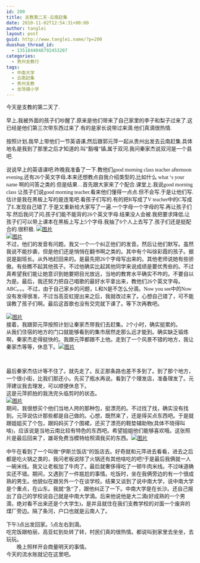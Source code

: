 ```yaml
---
id: 200
title: 支教第二天-云南赶集
date: 2010-11-02T12:54:31+00:00
author: tanglei
layout: post
guid: http://www.tanglei.name/?p=200
duoshuo_thread_id:
  - 1351844048792453207
categories:
  - 贵州支教行
tags:
  - 中南大学
  - 云南赶集
  - 贵州支教
  - 龙场镇小学
---
```

<p class="MsoNormal" style="margin: 0cm 0cm 0pt;">
  <span style="font-family: 宋体; mso-ascii-font-family: 'Times New Roman'; mso-hansi-font-family: 'Times New Roman';">今天是支教的第二天了</span><span lang="EN-US"><span style="font-family: 'Times New Roman';">.</span></span>
</p>

<p class="MsoNormal" style="margin: 0cm 0cm 0pt;">
  <span lang="EN-US"><span style="mso-tab-count: 1;"><span style="font-family: 'Times New Roman';"><br /> </span></span></span><span style="font-family: 宋体; mso-ascii-font-family: 'Times New Roman'; mso-hansi-font-family: 'Times New Roman';">早上</span><span lang="EN-US"><span style="font-family: 'Times New Roman';">,</span></span><span style="font-family: 宋体; mso-ascii-font-family: 'Times New Roman'; mso-hansi-font-family: 'Times New Roman';">我被外面的孩子们吵醒了</span><span lang="EN-US"><span style="font-family: 'Times New Roman';">.</span></span><span style="font-family: 宋体; mso-ascii-font-family: 'Times New Roman'; mso-hansi-font-family: 'Times New Roman';">原来是他们带来了自己家里的李子和梨子过来了</span><span lang="EN-US"><span style="font-family: 'Times New Roman';">.</span></span><span style="font-family: 宋体; mso-ascii-font-family: 'Times New Roman'; mso-hansi-font-family: 'Times New Roman';">这已经是他们第三次带东西过来了</span><span lang="EN-US"><span style="font-family: 'Times New Roman';">.</span></span><span style="font-family: 宋体; mso-ascii-font-family: 'Times New Roman'; mso-hansi-font-family: 'Times New Roman';">有的是家长说带过来滴</span><span lang="EN-US"><span style="font-family: 'Times New Roman';">.</span></span><span style="font-family: 宋体; mso-ascii-font-family: 'Times New Roman'; mso-hansi-font-family: 'Times New Roman';">他们真滴很热情</span><span lang="EN-US"><span style="font-family: 'Times New Roman';">.</span></span>
</p>

<p class="MsoNormal" style="margin: 0cm 0cm 0pt;">
  <span lang="EN-US"><span style="mso-tab-count: 1;"><span style="font-family: 'Times New Roman';"><br /> </span></span></span><span style="font-family: 宋体; mso-ascii-font-family: 'Times New Roman'; mso-hansi-font-family: 'Times New Roman';">按照计划</span><span lang="EN-US"><span style="font-family: 'Times New Roman';">,</span></span><span style="font-family: 宋体; mso-ascii-font-family: 'Times New Roman'; mso-hansi-font-family: 'Times New Roman';">我早上带他们一节英语课</span><span lang="EN-US"><span style="font-family: 'Times New Roman';">,</span></span><span style="font-family: 宋体; mso-ascii-font-family: 'Times New Roman'; mso-hansi-font-family: 'Times New Roman';">然后跟郭元萍一起从贵州出发去云南赶集</span><span lang="EN-US"><span style="font-family: 'Times New Roman';">.</span></span><span style="font-family: 宋体; mso-ascii-font-family: 'Times New Roman'; mso-hansi-font-family: 'Times New Roman';">具体地名是我到了那里之后才知道的</span><span lang="EN-US"><span style="font-family: 'Times New Roman';">.</span></span><span style="font-family: 宋体; mso-ascii-font-family: 'Times New Roman'; mso-hansi-font-family: 'Times New Roman';">叫</span><span lang="EN-US"><span style="font-family: 'Times New Roman';">”</span></span><span style="font-family: 宋体; mso-ascii-font-family: 'Times New Roman'; mso-hansi-font-family: 'Times New Roman';">豁嘎</span><span lang="EN-US"><span style="font-family: 'Times New Roman';">”</span></span><span style="font-family: 宋体; mso-ascii-font-family: 'Times New Roman'; mso-hansi-font-family: 'Times New Roman';">镇</span><span lang="EN-US"><span style="font-family: 'Times New Roman';">,</span></span><span style="font-family: 宋体; mso-ascii-font-family: 'Times New Roman'; mso-hansi-font-family: 'Times New Roman';">属于双河</span><span lang="EN-US"><span style="font-family: 'Times New Roman';">,</span></span><span style="font-family: 宋体; mso-ascii-font-family: 'Times New Roman'; mso-hansi-font-family: 'Times New Roman';">我问秦家杰说双河是一个县吧</span><span lang="EN-US"><span style="font-family: 'Times New Roman';">.</span></span>
</p>

<p class="MsoNormal" style="margin: 0cm 0cm 0pt;">
  <span lang="EN-US"><span style="mso-tab-count: 1;"><span style="font-family: 'Times New Roman';"><br /> </span></span></span><span style="font-family: 宋体; mso-ascii-font-family: 'Times New Roman'; mso-hansi-font-family: 'Times New Roman';">说说早上的英语课吧</span><span lang="EN-US"><span style="font-family: 'Times New Roman';">.</span></span><span style="font-family: 宋体; mso-ascii-font-family: 'Times New Roman'; mso-hansi-font-family: 'Times New Roman';">昨晚我准备了一下</span><span lang="EN-US"><span style="font-family: 'Times New Roman';">.</span></span><span style="font-family: 宋体; mso-ascii-font-family: 'Times New Roman'; mso-hansi-font-family: 'Times New Roman';">教他们</span><span lang="EN-US"><span style="font-family: 'Times New Roman';">good morning class teacher afternoon<br /> evening.</span></span><span style="font-family: 宋体; mso-ascii-font-family: 'Times New Roman'; mso-hansi-font-family: 'Times New Roman';">还有</span><span lang="EN-US"><span style="font-family: 'Times New Roman';">26</span></span><span style="font-family: 宋体; mso-ascii-font-family: 'Times New Roman'; mso-hansi-font-family: 'Times New Roman';">个英文字母</span><span lang="EN-US"><span style="font-family: 'Times New Roman';">,</span></span><span style="font-family: 宋体; mso-ascii-font-family: 'Times New Roman'; mso-hansi-font-family: 'Times New Roman';">本来还想教点自我介绍类型的</span><span lang="EN-US"><span style="font-family: 'Times New Roman';">,</span></span><span style="font-family: 宋体; mso-ascii-font-family: 'Times New Roman'; mso-hansi-font-family: 'Times New Roman';">比如什么</span><span lang="EN-US"><span style="font-family: 'Times New Roman';"> what ‘s your name </span></span><span style="font-family: 宋体; mso-ascii-font-family: 'Times New Roman'; mso-hansi-font-family: 'Times New Roman';">啊的问答之类的</span><span lang="EN-US"><span style="font-family: 'Times New Roman';">.</span></span><span style="font-family: 宋体; mso-ascii-font-family: 'Times New Roman'; mso-hansi-font-family: 'Times New Roman';">但是结果</span><span lang="EN-US"><span style="font-family: 'Times New Roman';">…</span></span><span style="font-family: 宋体; mso-ascii-font-family: 'Times New Roman'; mso-hansi-font-family: 'Times New Roman';">首先跟大家来了个配合</span><span lang="EN-US"><span style="font-family: 'Times New Roman';">.</span></span><span style="font-family: 宋体; mso-ascii-font-family: 'Times New Roman'; mso-hansi-font-family: 'Times New Roman';">课堂上</span><span lang="EN-US"><span style="font-family: 'Times New Roman';">.</span></span><span style="font-family: 宋体; mso-ascii-font-family: 'Times New Roman'; mso-hansi-font-family: 'Times New Roman';">我说</span><span lang="EN-US"><span style="font-family: 'Times New Roman';">good morning class </span></span><span style="font-family: 宋体; mso-ascii-font-family: 'Times New Roman'; mso-hansi-font-family: 'Times New Roman';">让孩子们说</span><span lang="EN-US"><span style="font-family: 'Times New Roman';">good morning teacher.</span></span><span style="font-family: 宋体; mso-ascii-font-family: 'Times New Roman'; mso-hansi-font-family: 'Times New Roman';">看来他们懂得一点点</span><span lang="EN-US"><span style="font-family: 'Times New Roman';">.</span></span><span style="font-family: 宋体; mso-ascii-font-family: 'Times New Roman'; mso-hansi-font-family: 'Times New Roman';">但不会写</span><span lang="EN-US"><span style="font-family: 'Times New Roman';">.</span></span><span style="font-family: 宋体; mso-ascii-font-family: 'Times New Roman'; mso-hansi-font-family: 'Times New Roman';">于是让他们写</span><span lang="EN-US"><span style="font-family: 'Times New Roman';">.</span></span><span style="font-family: 宋体; mso-ascii-font-family: 'Times New Roman'; mso-hansi-font-family: 'Times New Roman';">估计是我在黑板上写的是连笔吧</span><span lang="EN-US"><span style="font-family: 'Times New Roman';">.</span></span><span style="font-family: 宋体; mso-ascii-font-family: 'Times New Roman'; mso-hansi-font-family: 'Times New Roman';">看孩子们写的</span><span lang="EN-US"><span style="font-family: 'Times New Roman';">.</span></span><span style="font-family: 宋体; mso-ascii-font-family: 'Times New Roman'; mso-hansi-font-family: 'Times New Roman';">有的把</span><span lang="EN-US"><span style="font-family: 'Times New Roman';">R</span></span><span style="font-family: 宋体; mso-ascii-font-family: 'Times New Roman'; mso-hansi-font-family: 'Times New Roman';">写成了</span><span lang="EN-US"><span style="font-family: 'Times New Roman';">V teacher</span></span><span style="font-family: 宋体; mso-ascii-font-family: 'Times New Roman'; mso-hansi-font-family: 'Times New Roman';">中的</span><span lang="EN-US"><span style="font-family: 'Times New Roman';">C</span></span><span style="font-family: 宋体; mso-ascii-font-family: 'Times New Roman'; mso-hansi-font-family: 'Times New Roman';">写成了</span><span lang="EN-US"><span style="font-family: 'Times New Roman';">E.</span></span><span style="font-family: 宋体; mso-ascii-font-family: 'Times New Roman'; mso-hansi-font-family: 'Times New Roman';">发现自己错了</span><span lang="EN-US"><span style="font-family: 'Times New Roman';">.</span></span><span style="font-family: 宋体; mso-ascii-font-family: 'Times New Roman'; mso-hansi-font-family: 'Times New Roman';">于是又重新给大家写了一遍</span><span lang="EN-US"><span style="font-family: 'Times New Roman';">.</span></span><span style="font-family: 宋体; mso-ascii-font-family: 'Times New Roman'; mso-hansi-font-family: 'Times New Roman';">一个字母一个字母的写</span><span lang="EN-US"><span style="font-family: 'Times New Roman';">.</span></span><span style="font-family: 宋体; mso-ascii-font-family: 'Times New Roman'; mso-hansi-font-family: 'Times New Roman';">再让孩子们写</span><span lang="EN-US"><span style="font-family: 'Times New Roman';">.</span></span><span style="font-family: 宋体; mso-ascii-font-family: 'Times New Roman'; mso-hansi-font-family: 'Times New Roman';">然后我问了问</span><span lang="EN-US"><span style="font-family: 'Times New Roman';">,</span></span><span style="font-family: 宋体; mso-ascii-font-family: 'Times New Roman'; mso-hansi-font-family: 'Times New Roman';">孩子们能不能背的</span><span lang="EN-US"><span style="font-family: 'Times New Roman';">26</span></span><span style="font-family: 宋体; mso-ascii-font-family: 'Times New Roman'; mso-hansi-font-family: 'Times New Roman';">个英文字母</span><span lang="EN-US"><span style="font-family: 'Times New Roman';">.</span></span><span style="font-family: 宋体; mso-ascii-font-family: 'Times New Roman'; mso-hansi-font-family: 'Times New Roman';">结果没人会被</span><span lang="EN-US"><span style="font-family: 'Times New Roman';">.</span></span><span style="font-family: 宋体; mso-ascii-font-family: 'Times New Roman'; mso-hansi-font-family: 'Times New Roman';">我把要求降低</span><span lang="EN-US"><span style="font-family: 'Times New Roman';">,</span></span><span style="font-family: 宋体; mso-ascii-font-family: 'Times New Roman'; mso-hansi-font-family: 'Times New Roman';">让孩子们可以带上课本在黑板上写上</span><span lang="EN-US"><span style="font-family: 'Times New Roman';">5</span></span><span style="font-family: 宋体; mso-ascii-font-family: 'Times New Roman'; mso-hansi-font-family: 'Times New Roman';">个字母</span><span lang="EN-US"><span style="font-family: 'Times New Roman';">.</span></span><span style="font-family: 宋体; mso-ascii-font-family: 'Times New Roman'; mso-hansi-font-family: 'Times New Roman';">我抽了</span><span lang="EN-US"><span style="font-family: 'Times New Roman';">6</span></span><span style="font-family: 宋体; mso-ascii-font-family: 'Times New Roman'; mso-hansi-font-family: 'Times New Roman';">个人上去写了</span><span lang="EN-US"><span style="font-family: 'Times New Roman';">.</span></span><span style="font-family: 宋体; mso-ascii-font-family: 'Times New Roman'; mso-hansi-font-family: 'Times New Roman';">孩子们还是挺配合的</span><span lang="EN-US"><span style="font-family: 'Times New Roman';">.</span></span><span style="font-family: 宋体; mso-ascii-font-family: 'Times New Roman'; mso-hansi-font-family: 'Times New Roman';">很积极</span><span lang="EN-US"><span style="font-family: 'Times New Roman';">. <a href="/wp-content/blogresources/volenteer-teaching-In-GuiZhou/2-1.jpg" target="_blank"><img style="background: none transparent scroll repeat 0% 0%;" src="/wp-content/blogresources/volenteer-teaching-In-GuiZhou/2-1.jpg" alt="图片"  /></a></span></span>
</p>

<p class="MsoNormal" style="margin: 0cm 0cm 0pt;">
  <span style="font-family: 宋体; mso-ascii-font-family: 'Times New Roman'; mso-hansi-font-family: 'Times New Roman';"><a href="/wp-content/blogresources/volenteer-teaching-In-GuiZhou/2-2.jpg" target="_blank"><img style="background: none transparent scroll repeat 0% 0%;" src="/wp-content/blogresources/volenteer-teaching-In-GuiZhou/2-2.jpg" alt="图片"  /></a></span>
</p>

<p class="MsoNormal" style="margin: 0cm 0cm 0pt;">
  <span style="font-family: 宋体; mso-ascii-font-family: 'Times New Roman'; mso-hansi-font-family: 'Times New Roman';">不过，他们的发音有问题。我又一个一个纠正他们的发音。然后让他们默写。虽然我说不能抄袭，但是他们还是悄悄在翻书啊之类的。其中有个叫徐彩霞的孩子。据说是副班长。从外地赶回来的。是最先把</span><span lang="EN-US"><span style="font-family: 'Times New Roman';">26</span></span><span style="font-family: 宋体; mso-ascii-font-family: 'Times New Roman'; mso-hansi-font-family: 'Times New Roman';">个字母写出来的。其他老师说她有些骄傲。有些瞧不起其他孩子。不过他确实比起其他同学来说成绩是要优秀些的。不过真希望我们能让她意识到她要把目光放远，当地的教育水平确实不咋的。不要自以为是。最后，我还努力把自己唱歌的最好水平拿出来，教他们</span><span lang="EN-US"><span style="font-family: 'Times New Roman';">26</span></span><span style="font-family: 宋体; mso-ascii-font-family: 'Times New Roman'; mso-hansi-font-family: 'Times New Roman';">个英文字母。</span><span lang="EN-US"><span style="font-family: 'Times New Roman';">ABC</span></span><span style="font-family: 宋体; mso-ascii-font-family: 'Times New Roman'; mso-hansi-font-family: 'Times New Roman';">。。。不过，由于自己家乡的问题，</span><span lang="EN-US"><span style="font-family: 'Times New Roman';">L</span></span><span style="font-family: 宋体; mso-ascii-font-family: 'Times New Roman'; mso-hansi-font-family: 'Times New Roman';">和</span><span lang="EN-US"><span style="font-family: 'Times New Roman';">N</span></span><span style="font-family: 宋体; mso-ascii-font-family: 'Times New Roman'; mso-hansi-font-family: 'Times New Roman';">是不怎么分滴。</span><span lang="EN-US"><span style="font-family: 'Times New Roman';">Now you see</span></span><span style="font-family: 宋体; mso-ascii-font-family: 'Times New Roman'; mso-hansi-font-family: 'Times New Roman';">中的</span><span lang="EN-US"><span style="font-family: 'Times New Roman';">Now</span></span><span style="font-family: 宋体; mso-ascii-font-family: 'Times New Roman'; mso-hansi-font-family: 'Times New Roman';">没有发得很准，不过当高亚虹提出来之后，我就改过来了。心想自己错了，可不能误教了孩子们啊。最后这首歌也没有交完就下课了。等下次再教吧。</span>
</p>

<p class="MsoNormal" style="margin: 0cm 0cm 0pt;">
  <span lang="EN-US"><span style="mso-tab-count: 1;"><span style="font-family: 'Times New Roman';"><br /> </span></span></span><span style="font-family: 宋体; mso-ascii-font-family: 'Times New Roman'; mso-hansi-font-family: 'Times New Roman';"><a href="/wp-content/blogresources/volenteer-teaching-In-GuiZhou/2-3.jpg"><img style="background: none transparent scroll repeat 0% 0%;" src="/wp-content/blogresources/volenteer-teaching-In-GuiZhou/2-3.jpg" alt="图片"  /></a></span>
</p>

<p class="MsoNormal" style="margin: 0cm 0cm 0pt;">
  <span style="font-family: 宋体; mso-ascii-font-family: 'Times New Roman'; mso-hansi-font-family: 'Times New Roman';">接着，我跟郭元萍按照计划让秦家杰带我们去赶集。</span><span lang="EN-US"><span style="font-family: 'Times New Roman';">2</span></span><span style="font-family: 宋体; mso-ascii-font-family: 'Times New Roman'; mso-hansi-font-family: 'Times New Roman';">个小时，确实挺累的。</span>
</p>

<p class="MsoNormal" style="margin: 0cm 0cm 0pt;">
  <span style="font-family: 宋体; mso-ascii-font-family: 'Times New Roman'; mso-hansi-font-family: 'Times New Roman';">从我们住宿的地方的门口就能够看到的集市居然走那么远才能到。确实缺乏锻炼啊，秦家杰走得挺快的。我跟元萍都跟不上他。走到了一个风景不错的地方，我让秦家杰等等，休息下。<a href="/wp-content/blogresources/volenteer-teaching-In-GuiZhou/2-4.jpg" target="_blank"><img style="background: none transparent scroll repeat 0% 0%;" src="/wp-content/blogresources/volenteer-teaching-In-GuiZhou/2-4.jpg" alt="图片"  /></a></span>
</p>

&nbsp;

<p class="MsoNormal" style="margin: 0cm 0cm 0pt;">
  <span style="font-family: 宋体; mso-ascii-font-family: 'Times New Roman'; mso-hansi-font-family: 'Times New Roman';">最后秦家杰估计等不住了。就先走了。反正那条路也差不多到了。到了那个地方，一个很小街，比我们那还小。先买了瓶水再说。看到了个理发店，准备理发了。元萍建议我去理发，可以顺便休息下。</span>
</p>

<p class="MsoNormal" style="margin: 0cm 0cm 0pt;">
  <span style="font-family: 宋体; mso-ascii-font-family: 'Times New Roman'; mso-hansi-font-family: 'Times New Roman';">这是元萍抓拍的我洗完头临剪时的状态。</span>
</p>

<p class="MsoNormal" style="margin: 0cm 0cm 0pt;">
  <span lang="EN-US"><span style="font-family: 'Times New Roman';"> <a href="/wp-content/blogresources/volenteer-teaching-In-GuiZhou/2-5.jpg" target="_blank"><img style="background: none transparent scroll repeat 0% 0%;" src="/wp-content/blogresources/volenteer-teaching-In-GuiZhou/2-5.jpg" alt="图片"  /></a></span></span>
</p>

<p class="MsoNormal" style="margin: 0cm 0cm 0pt;">
  <span style="font-family: 宋体; mso-ascii-font-family: 'Times New Roman'; mso-hansi-font-family: 'Times New Roman';">期间，我很想买个他们当地人挎的那种包，挺漂亮的。不过找了找，确实没有找到。元萍说估计那些都是自己做的。心想，既然来了，还是得买点东西吧。于是就跟姐姐买了个包，跟妈妈买了个围裙，还买了漂亮的鞋垫辅助物</span><span lang="EN-US"><span style="font-family: 'Times New Roman';">(</span></span><span style="font-family: 宋体; mso-ascii-font-family: 'Times New Roman'; mso-hansi-font-family: 'Times New Roman';">具体不晓得叫啥</span><span lang="EN-US"><span style="font-family: 'Times New Roman';">)</span></span><span style="font-family: 宋体; mso-ascii-font-family: 'Times New Roman'; mso-hansi-font-family: 'Times New Roman';">，应该说是当地云南比较有特色的东西吧。希望姐姐他们能够喜欢哦。</span><span style="font-family: 宋体; mso-ascii-font-family: 'Times New Roman'; mso-hansi-font-family: 'Times New Roman';">这张照片是最后回来了，雄哥免费当模特给照滴我买的东西。<a href="/wp-content/blogresources/volenteer-teaching-In-GuiZhou/2-6.jpg" target="_blank"><img style="background: none transparent scroll repeat 0% 0%;" src="/wp-content/blogresources/volenteer-teaching-In-GuiZhou/2-6.jpg" alt="图片"  /></a></span>
</p>

<p class="MsoNormal" style="margin: 0cm 0cm 0pt;">
  <span lang="EN-US"><span style="mso-tab-count: 1;"><span style="font-family: 'Times New Roman';"><br /> </span></span></span><span style="font-family: 宋体; mso-ascii-font-family: 'Times New Roman'; mso-hansi-font-family: 'Times New Roman';">中午在看到了一个叫做“伊斯兰饭店”的饭店去。好奇就和元萍进去看看，进去之后都是吃火锅之类的，我问老板说除了火锅还有其他啥吃的吧</span><span lang="EN-US"><span style="font-family: 'Times New Roman';">?</span></span><span style="font-family: 宋体; mso-ascii-font-family: 'Times New Roman'; mso-hansi-font-family: 'Times New Roman';">于是最后我俩就一人一碗米线。我又让老板加了牛肉了。最后就奢侈得吃了一顿牛肉米线。不过味道确实还不错。期间，又遇到了一件尴尬的事情。吃饭时，坐在我俩旁边的有一个很成熟的男生。他貌似在跟另外一个在谈学校。结果又谈到了说中南大学，说中南大学是个重点，在山东。我就“急”了，跟他纠正了一下。中南大学是在长沙。还自己报出了自己的学校说自己就是中南大学滴。后来他说他是大二滴</span><span lang="EN-US"><span style="font-family: 'Times New Roman';">(</span></span><span style="font-family: 宋体; mso-ascii-font-family: 'Times New Roman'; mso-hansi-font-family: 'Times New Roman';">好成熟的一个男滴，绝对看不出来还是个大学生</span><span lang="EN-US"><span style="font-family: 'Times New Roman';">)</span></span><span style="font-family: 宋体; mso-ascii-font-family: 'Times New Roman'; mso-hansi-font-family: 'Times New Roman';">，是并且就住在我们支教学校的对面一个废弃的煤厂旁边。隔了条河，户口也就是云南人了。</span>
</p>

<p class="MsoNormal" style="margin: 0cm 0cm 0pt;">
  <span lang="EN-US"><span style="mso-tab-count: 1;"><span style="font-family: 'Times New Roman';"><br /> </span></span></span><span style="font-family: 宋体; mso-ascii-font-family: 'Times New Roman'; mso-hansi-font-family: 'Times New Roman';">下午</span><span lang="EN-US"><span style="font-family: 'Times New Roman';">3</span></span><span style="font-family: 宋体; mso-ascii-font-family: 'Times New Roman'; mso-hansi-font-family: 'Times New Roman';">点出发回家。</span><span lang="EN-US"><span style="font-family: 'Times New Roman';">5</span></span><span style="font-family: 宋体; mso-ascii-font-family: 'Times New Roman'; mso-hansi-font-family: 'Times New Roman';">点左右到滴。</span>
</p>

<p class="MsoNormal" style="margin: 0cm 0cm 0pt;">
  <span style="font-family: 宋体; mso-ascii-font-family: 'Times New Roman'; mso-hansi-font-family: 'Times New Roman';">吃完饭跟柏丽，高亚虹到处转了转，村民们真的很热情。都说叫到家里去坐坐，去玩玩。</span>
</p>

<p class="MsoNormal" style="text-indent: 21pt; margin: 0cm 0cm 0pt;">
  <span style="font-family: 宋体; mso-ascii-font-family: 'Times New Roman'; mso-hansi-font-family: 'Times New Roman';">晚上照样开会商量明天的事情。</span>
</p>

<p class="MsoNormal" style="margin: 0cm 0cm 0pt;">
  <span style="font-family: 宋体; mso-ascii-font-family: 'Times New Roman'; mso-hansi-font-family: 'Times New Roman';">今天的流水账就记在这里吧。</span>
</p>
